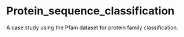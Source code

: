 # Protein_sequence_classification
A case study using the Pfam dataset for protein family classification.
